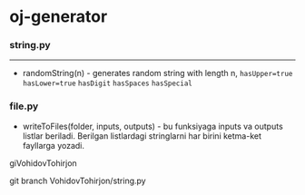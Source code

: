 # oj-generator

### string.py
---
- randomString(n) - generates random string with length n, `hasUpper=true` `hasLower=true` `hasDigit` `hasSpaces` `hasSpecial`

### file.py 
- writeToFiles(folder, inputs, outputs) - bu funksiyaga inputs va outputs listlar beriladi. Berilgan listlardagi stringlarni har birini ketma-ket fayllarga yozadi.

giVohidovTohirjon

git branch VohidovTohirjon/string.py
